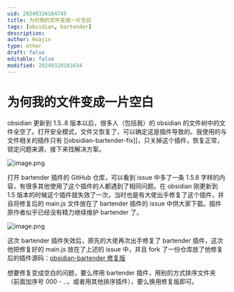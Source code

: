 ```yaml
---
uid: 20240316164745
title: 为何我的文件变成一片空白
tags: [obsidian, bartender]
description: 
author: Huajin
type: other
draft: false
editable: false
modified: 20240320183434
---
```


# 为何我的文件变成一片空白

obsidian 更新到 1.5..8 版本以后，很多人（包括我）的 obsidian 的文件树中的文件全空了。打开安全模式，文件又恢复了，可以确定这是插件导致的。我使用的与文件相关的插件只有 [[obsidian-bartender-fix]]，只关掉这个插件，恢复正常，锁定问题来源，接下来找解决方案。

![image.png](https://cdn.pkmer.cn/images/20240316170151.png!pkmer)

打开 bartender 插件的 GitHub 仓库，可以看到 issue 中多了一条 1.5.8 字样的内容，有很多其他使用了这个插件的人都遇到了相同问题。在 obsidian 刚更新到 1.5 版本的时候这个插件就失效了一次，当时也是有大佬出手修复了这个插件，并且将修复后的 main.js 文件放在了 bartender 插件的 issue 中供大家下载。插件原作者似乎已经没有精力继续维护 bartender 了。

![image.png](https://cdn.pkmer.cn/images/20240316170243.png!pkmer)

这次 bartender 插件失效后，原先的大佬再次出手修复了 bartender 插件，这次他把修复好的 main.js 放在了上述的 issue 中，并且 fork 了一份仓库放了他修复后的插件源码：[obsidian-bartender 修复版](https://github.com/chengtongtong/obsidian-bartender-pr)

想要修复变成空白的问题，要么停用 bartender 插件，用别的方式排序文件夹（前面加序号 000 - ..，或者用其他排序插件），要么换用修复版即可。
